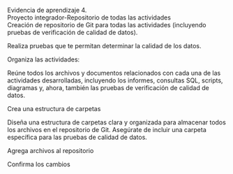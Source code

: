 Evidencia de aprendizaje 4.   
Proyecto integrador-Repositorio de todas las actividades  
Creación de repositorio de Git para todas las actividades (incluyendo pruebas de verificación de calidad de datos).  

Realiza pruebas que te permitan determinar la calidad de los datos.  

Organiza las actividades:  

Reúne todos los archivos y documentos relacionados con cada una de las actividades desarrolladas, incluyendo los informes, consultas SQL, scripts, diagramas y, ahora, también las pruebas de verificación de calidad de datos.  

Crea una estructura de carpetas  

Diseña una estructura de carpetas clara y organizada para almacenar todos los archivos en el repositorio de Git. Asegúrate de incluir una carpeta específica para las pruebas de calidad de datos.  

Agrega archivos al repositorio  

Confirma los cambios  
